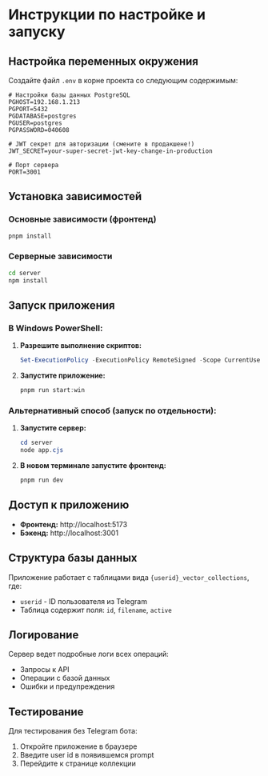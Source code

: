 # Инструкции по настройке и запуску

## Настройка переменных окружения

Создайте файл `.env` в корне проекта со следующим содержимым:

```env
# Настройки базы данных PostgreSQL
PGHOST=192.168.1.213
PGPORT=5432
PGDATABASE=postgres
PGUSER=postgres
PGPASSWORD=040608

# JWT секрет для авторизации (смените в продакшене!)
JWT_SECRET=your-super-secret-jwt-key-change-in-production

# Порт сервера
PORT=3001
```

## Установка зависимостей

### Основные зависимости (фронтенд)
```bash
pnpm install
```

### Серверные зависимости
```bash
cd server
npm install
```

## Запуск приложения

### В Windows PowerShell:

1. **Разрешите выполнение скриптов:**
   ```powershell
   Set-ExecutionPolicy -ExecutionPolicy RemoteSigned -Scope CurrentUser
   ```

2. **Запустите приложение:**
   ```powershell
   pnpm run start:win
   ```

### Альтернативный способ (запуск по отдельности):

1. **Запустите сервер:**
   ```powershell
   cd server
   node app.cjs
   ```

2. **В новом терминале запустите фронтенд:**
   ```powershell
   pnpm run dev
   ```

## Доступ к приложению

- **Фронтенд:** http://localhost:5173
- **Бэкенд:** http://localhost:3001

## Структура базы данных

Приложение работает с таблицами вида `{userid}_vector_collections`, где:
- `userid` - ID пользователя из Telegram
- Таблица содержит поля: `id`, `filename`, `active`

## Логирование

Сервер ведет подробные логи всех операций:
- Запросы к API
- Операции с базой данных
- Ошибки и предупреждения

## Тестирование

Для тестирования без Telegram бота:
1. Откройте приложение в браузере
2. Введите user id в появившемся prompt
3. Перейдите к странице коллекции 